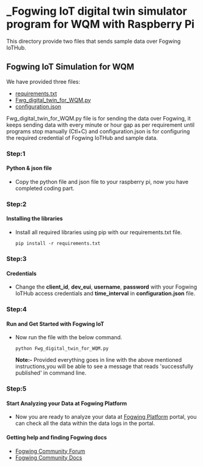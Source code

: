 # _Fogwing IoT digital twin  simulator program for WQM with Raspberry Pi
This directory provide two files that sends sample data over Fogwing IoTHub.

## Fogwing IoT Simulation for WQM
We have provided three files:
* [requirements.txt](https://github.com/factana/fogwing-digital-twin-for-wqm/blob/master/requirements.txt)
* [Fwg_digital_twin_for_WQM.py](https://github.com/factana/fogwing-digital-twin-for-wqm/blob/master/Fwg_digital_twin_for_WQM.py)
* [configuration.json](https://github.com/factana/fogwing-digital-twin-for-wqm/blob/master/configuration.json)

Fwg_digital_twin_for_WQM.py file is for sending the data over Fogwing, 
it keeps sending data with every minute or hour gap as per requirement 
until programs stop manually (Ctl+C) 
and configuration.json is for configuring the required credential of
Fogwing IoTHub and sample data.
 
 ### Step:1
 #### Python & json file
 * Copy the python file and json file to your raspberry pi, now you have completed coding part.
 
 ### Step:2
 #### Installing the libraries
 * Install all required libraries using pip with our requirements.txt file.
    ```
    pip install -r requirements.txt
    ```
 
 ### Step:3
 #### Credentials 
 * Change the **client_id**, **dev_eui**, **username**, **password** with
   your Fogwing IoTHub access credentials and **time_interval** in **configuration.json** file.
   
 ### Step:4
 #### Run and Get Started with Fogwing IoT
 * Now run the file with the below command.
    ```
    python Fwg_digital_twin_for_WQM.py
    ```
    **Note:-** Provided everything goes in line with the above mentioned
               instructions,you will be able to see a message that reads 
               'successfully published' in command line.
               
 ### Step:5
 #### Start Analyzing your Data at Fogwing Platform
 * Now you are ready to analyze your data at [Fogwing Platform](https://community.fogwing.net/) portal,
   you can check all the data within the data logs in the portal.
 
 #### Getting help and finding Fogwing docs
 * [Fogwing Community Forum]()
 * [Fogwing Community Docs](https://docs.fogwing.io)
